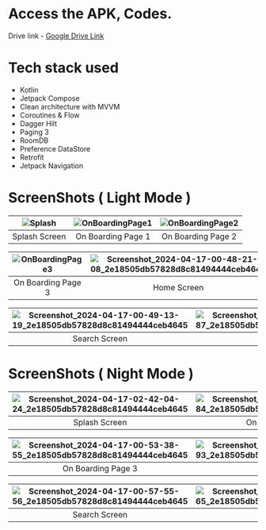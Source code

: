 # Access the APK, Codes.
Drive link - [Google Drive Link]([https://drive.google.com/drive/folders/your-folder-id](https://drive.google.com/drive/folders/1PnsM9HdjL1NDIm7ez-5Uki5II6RuAccB?usp=sharing))

# Tech stack used
* Kotlin
* Jetpack Compose 
* Clean architecture with MVVM
* Coroutines & Flow
* Dagger Hilt
* Paging 3
* RoomDB
* Preference DataStore
* Retrofit
* Jetpack Navigation

# ScreenShots ( Light Mode )


| ![Splash](https://github.com/Viraj76/NewsApp-TaskBy-AR/assets/98775599/1dd13ed6-3111-4b92-9cdf-55c1ebbbfefa)| ![OnBoardingPage1](https://github.com/Viraj76/NewsApp-TaskBy-AR/assets/98775599/7fb1c528-8a5e-4bd4-8f4b-783267ff05e1)| ![OnBoardingPage2](https://github.com/Viraj76/NewsApp-TaskBy-AR/assets/98775599/3948113d-1986-47e7-8082-ee017752a225) |
|:----------------------:|:----------------------:|:----------------------:|
|    Splash Screen  |    On Boarding Page 1  |    On Boarding Page 2  |



| ![OnBoardingPage3](https://github.com/Viraj76/NewsApp-TaskBy-AR/assets/98775599/70cb5512-9d58-49b1-8337-3e8e7646c151)| ![Screenshot_2024-04-17-00-48-21-08_2e18505db57828d8c81494444ceb4645](https://github.com/Viraj76/NewsApp-TaskBy-AR/assets/98775599/c0517d05-c9bf-4322-9f1f-9103899304b1)| ![Screenshot_2024-04-17-00-48-25-36_2e18505db57828d8c81494444ceb4645](https://github.com/Viraj76/NewsApp-TaskBy-AR/assets/98775599/a96ca5a9-569a-4505-ba4c-d522ab68b18b) |
|:----------------------:|:----------------------:|:----------------------:|
|    On Boarding Page 3 |    Home Screen  |    Bookmark Screen (No article saved)  |



| ![Screenshot_2024-04-17-00-49-13-19_2e18505db57828d8c81494444ceb4645](https://github.com/Viraj76/NewsApp-TaskBy-AR/assets/98775599/d4dd2adb-f3e7-44af-9a8a-20b50d833311)| ![Screenshot_2024-04-17-00-49-45-87_2e18505db57828d8c81494444ceb4645](https://github.com/Viraj76/NewsApp-TaskBy-AR/assets/98775599/1e6fc937-5cc2-4b57-83d2-673686809f5e)| ![Screenshot_2024-04-17-00-49-59-48_2e18505db57828d8c81494444ceb4645](https://github.com/Viraj76/NewsApp-TaskBy-AR/assets/98775599/e36c8b1c-9195-4157-9f26-7f412efdbac1)|
|:----------------------:|:----------------------:|:----------------------:|
|    Search Screen  |    Detail Screen  |    BookMark Screen (Some article saved)  |


# ScreenShots ( Night Mode )


| ![Screenshot_2024-04-17-02-42-04-24_2e18505db57828d8c81494444ceb4645](https://github.com/Viraj76/NewsApp-TaskBy-AR/assets/98775599/ee722614-ecdc-4d6d-bc11-6395fab1e8fc)| ![Screenshot_2024-04-17-00-53-33-84_2e18505db57828d8c81494444ceb4645](https://github.com/Viraj76/NewsApp-TaskBy-AR/assets/98775599/3598d333-cb7a-41ab-887e-e9f89c4166d8)| ![Screenshot_2024-04-17-00-53-36-20_2e18505db57828d8c81494444ceb4645](https://github.com/Viraj76/NewsApp-TaskBy-AR/assets/98775599/4a2ae0b9-20a7-4daa-a7f7-f7747bb6f260)|
|:----------------------:|:----------------------:|:----------------------:|
|    Splash Screen  |    On Boarding Page 1  |    On Boarding Page 2  |



| ![Screenshot_2024-04-17-00-53-38-55_2e18505db57828d8c81494444ceb4645](https://github.com/Viraj76/NewsApp-TaskBy-AR/assets/98775599/0a0d7f32-5b75-4956-ae94-ea8188e4fd68)| ![Screenshot_2024-04-17-01-04-08-93_2e18505db57828d8c81494444ceb4645](https://github.com/Viraj76/NewsApp-TaskBy-AR/assets/98775599/1c95f8d8-cca4-424b-94f7-9887e3bd7108)| ![Screenshot_2024-04-17-00-53-51-00_2e18505db57828d8c81494444ceb4645](https://github.com/Viraj76/NewsApp-TaskBy-AR/assets/98775599/c3b41a5c-4fbc-4604-95f7-fdc7a1f63fee)|
|:----------------------:|:----------------------:|:----------------------:|
|    On Boarding Page 3 |    Home Screen  |    Bookmark Screen (No article saved)  |



| ![Screenshot_2024-04-17-00-57-55-56_2e18505db57828d8c81494444ceb4645](https://github.com/Viraj76/NewsApp-TaskBy-AR/assets/98775599/ad9e4b7f-7c07-4414-b46e-7fce43b20712)| ![Screenshot_2024-04-17-00-58-43-65_2e18505db57828d8c81494444ceb4645](https://github.com/Viraj76/NewsApp-TaskBy-AR/assets/98775599/ebc9a6d7-4b9a-4144-9b96-e78ea2205ed3)| ![Screenshot_2024-04-17-00-59-00-24_2e18505db57828d8c81494444ceb4645](https://github.com/Viraj76/NewsApp-TaskBy-AR/assets/98775599/4e174410-1f24-4713-9255-e844099b3a59)|
|:----------------------:|:----------------------:|:----------------------:|
|    Search Screen  |    Detail Screen  |    BookMark Screen (Some article saved)  |






